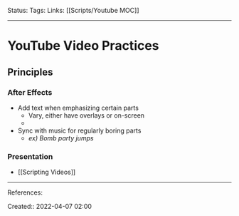 Status: 
Tags: 
Links: [[Scripts/Youtube MOC]]
___

# YouTube Video Practices
## Principles
### After Effects
- Add text when emphasizing certain parts
	- Vary, either have overlays or on-screen
	- 
- Sync with music for regularly boring parts
	- *ex) Bomb party jumps*
### Presentation
- [[Scripting Videos]]
___
References:

Created:: 2022-04-07 02:00
